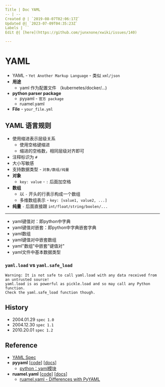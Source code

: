 ```yaml
---
Title | Doc YAML
-- | --
Created @ | `2019-08-07T02:06:17Z`
Updated @| `2023-07-09T04:35:23Z`
Labels | ``
Edit @| [here](https://github.com/junxnone/xwiki/issues/140)

---
```


# YAML
- YAML - `Yet Another Markup Language` - 类似 `xml/json`
- **用途**
  - yaml 作为配置文件 （kubernetes/docker/...)
- **python parser package**
  - pyyaml - `官方 package`
  - ruamel.yaml
- **File**  - `your_file.yml`


## YAML 语言规则

- 使用缩进表示层级关系
  - 使用空格键缩进
  - 缩进的空格数，相同层级对齐即可
- 注释标识为 `#`
- 大小写敏感
- 支持数据类型 - `对象/数组/纯量`
- **对象**
  -  `key: value` - `:` 后面加空格
- **数组**
  - 以 `-` 开头的行表示构成一个数组
  - 多维数组表示 - `key: [value1, value2, ...]`
- **纯量** `-` 后面直接跟 `int/float/string/boolen/...`

---

- yaml键值对：即python中字典
- yaml键值对嵌套：即python中字典嵌套字典
- yaml数组
- yaml键值对中嵌套数组
-  yaml"数组"中嵌套"键值对"
- yaml文件中基本数据类型

### `yaml.load` vs `yaml.safe_load`

```
Warning: It is not safe to call yaml.load with any data received from an untrusted source!
yaml.load is as powerful as pickle.load and so may call any Python function. 
Check the yaml.safe_load function though.
```



## History

- 2004.01.29 `spec 1.0`
- 2004.12.30 `spec 1.1`
- 2010.20.01 `spec 1.2`

## Reference
- [YAML Spec](https://yaml.org/spec/)
- **pyyaml** [[code](https://github.com/yaml/pyyaml)] [[docs](https://pyyaml.org/wiki/PyYAMLDocumentation)]
  - [python：yaml模块](https://www.jianshu.com/p/eaa1bf01b3a6)
- **ruamel.yaml** [[code](https://sourceforge.net/p/ruamel-yaml/code/ci/default/tree/)] [[docs](https://yaml.readthedocs.io/en/latest/)]
  - [ruamel.yaml - Differences with PyYAML](https://yaml.readthedocs.io/en/latest/pyyaml.html)

